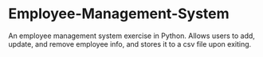 # Employee-Management-System

An employee management system exercise in Python. Allows users to add, update, and remove employee info, and stores it to a csv file upon exiting.
